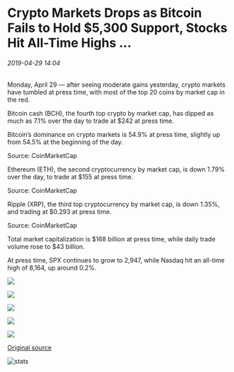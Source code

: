 # Crypto Markets Drops as Bitcoin Fails to Hold $5,300 Support, Stocks Hit All-Time Highs ...

###### 2019-04-29 14:04

Monday, April 29 — after seeing moderate gains yesterday, crypto markets have tumbled at press time, with most of the top 20 coins by market cap in the red.

Bitcoin cash (BCH), the fourth top crypto by market cap, has dipped as much as 7.1% over the day to trade at $242 at press time.

Bitcoin’s dominance on crypto markets is 54.9% at press time, slightly up from 54.5% at the beginning of the day.

Source: CoinMarketCap

Ethereum (ETH), the second cryptocurrency by market cap, is down 1.79% over the day, to trade at $155 at press time.

Source: CoinMarketCap

Ripple (XRP), the third top cryptocurrency by market cap, is down 1.35%, and trading at $0.293 at press time.

Source: CoinMarketCap

Total market capitalization is $168 billion at press time, while daily trade volume rose to $43 billion.

At press time, SPX continues to grow to 2,947, while Nasdaq hit an all-time high of 8,164, up around 0.2%.

![](https://s3.cointelegraph.com/storage/uploads/view/cf7d6476c3abd0656e4e0a47b1d4fe4c.png)

![](https://s3.cointelegraph.com/storage/uploads/view/c0722320f8fdc52fc18c6621f878dcf4.jpeg)

![](https://s3.cointelegraph.com/storage/uploads/view/ce3bac0a0a7dbe7c1a89335559549666.jpeg)

![](https://s3.cointelegraph.com/storage/uploads/view/561cd873444112fc2139f0e3d060a659.jpeg)

![](https://s3.cointelegraph.com/storage/uploads/view/cff9a7787c4210e1ca40049952f35c7d.jpeg)

[Original source](https://cointelegraph.com/news/crypto-markets-drops-as-bitcoin-fails-to-hold-5-300-support-stocks-hit-all-time-highs)

![stats](https://c.statcounter.com/11760860/0/a89fa40b/1/ "stats")